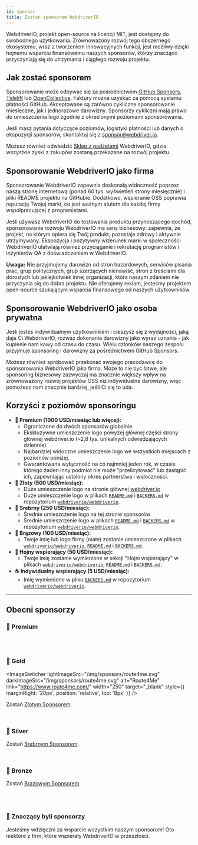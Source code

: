 ```yaml
---
id: sponsor
title: Zostań sponsorem WebdriverIO
---
```


WebdriverIO, projekt open-source na licencji MIT, jest dostępny do swobodnego użytkowania. Zrównoważony rozwój tego obszernego ekosystemu, wraz z tworzeniem innowacyjnych funkcji, jest możliwy dzięki hojnemu wsparciu finansowemu naszych sponsorów, którzy znacząco przyczyniają się do utrzymania i ciągłego rozwoju projektu.

## Jak zostać sponsorem​
Sponsorowanie może odbywać się za pośrednictwem [GitHub Sponsors](https://github.com/sponsors/webdriverio), [Tidelift](enterprise) lub [OpenCollective](https://opencollective.com/webdriverio). Faktury można uzyskać za pomocą systemu płatności GitHub. Akceptowane są zarówno cykliczne sponsorowanie miesięczne, jak i jednorazowe darowizny. Sponsorzy cykliczni mają prawo do umieszczenia logo zgodnie z określonymi poziomami sponsorowania.

Jeśli masz pytania dotyczące poziomów, logistyki płatności lub danych o ekspozycji sponsorów, skontaktuj się z [sponsor@webdriver.io](mailto:sponsor@webdriver.io).

Możesz również odwiedzić [Sklep z gadżetami](https://shop.webdriver.io/) WebdriverIO, gdzie wszystkie zyski z zakupów zostaną przekazane na rozwój projektu.

## Sponsorowanie WebdriverIO jako firma​
Sponsorowanie WebdriverIO zapewnia doskonałą widoczność poprzez naszą stronę internetową (ponad 60 tys. wyświetleń strony miesięcznie) i pliki README projektu na GitHubie. Dodatkowo, wspieranie OSS poprawia reputację Twojej marki, co jest ważnym atutem dla każdej firmy współpracującej z programistami.

Jeśli używasz WebdriverIO do testowania produktu przynoszącego dochód, sponsorowanie rozwoju WebdriverIO ma sens biznesowy: zapewnia, że projekt, na którym opiera się Twój produkt, pozostaje zdrowy i aktywnie utrzymywany. Ekspozycja i pozytywny wizerunek marki w społeczności WebdriverIO ułatwiają również przyciąganie i rekrutację programistów i inżynierów QA z doświadczeniem w WebdriverIO.

__Uwaga:__ Nie przyjmujemy darowizn od stron hazardowych, serwisów pisania prac, grup politycznych, grup szerzących nienawiść, stron z treściami dla dorosłych lub jakiejkolwiek innej organizacji, która naszym zdaniem nie przyczynia się do dobra projektu. Nie oferujemy reklam, jesteśmy projektem open-source szukającym wsparcia finansowego od naszych użytkowników.

## Sponsorowanie WebdriverIO jako osoba prywatna​
Jeśli jesteś indywidualnym użytkownikiem i cieszysz się z wydajności, jaką daje Ci WebdriverIO, rozważ dokonanie darowizny jako wyraz uznania - jak kupienie nam kawy od czasu do czasu. Wielu członków naszego zespołu przyjmuje sponsoring i darowizny za pośrednictwem GitHub Sponsors.

Możesz również spróbować przekonać swojego pracodawcę do sponsorowania WebdriverIO jako firma. Może to nie być łatwe, ale sponsoring biznesowy zazwyczaj ma znacznie większy wpływ na zrównoważony rozwój projektów OSS niż indywidualne darowizny, więc pomożesz nam znacznie bardziej, jeśli Ci się to uda.

## Korzyści z poziomów sponsoringu​

- __💎 Premium (1000 USD/miesiąc lub więcej):__
  - Ograniczone do dwóch sponsorów globalnie
  - Ekskluzywne umieszczenie logo powyżej głównej części strony głównej webdriver.io (~2,8 tys. unikalnych odwiedzających dziennie).
  - Najbardziej widoczne umieszczenie logo we wszystkich miejscach z poziomów poniżej.
  - Gwarantowana wyłączność na co najmniej jeden rok, w czasie którego żaden inny podmiot nie może "przelicytować" lub zastąpić ich, zapewniając ustalony okres partnerstwa i widoczności.
- __🥇 Złoty (500 USD/miesiąc):__
  - Duże umieszczenie logo na stronie głównej [webdriver.io](https://webdriver.io/)
  - Duże umieszczenie logo w plikach [`README.md`](https://github.com/webdriverio/webdriverio/blob/main/README.md) i [`BACKERS.md`](https://github.com/webdriverio/webdriverio/blob/main/BACKERS.md) w repozytorium [`webdriverio/webdriverio`](https://github.com/webdriverio/webdriverio).
- __🥈 Srebrny (250 USD/miesiąc):__
  - Średnie umieszczenie logo na tej stronie sponsorów
  - Średnie umieszczenie logo w plikach [`README.md`](https://github.com/webdriverio/webdriverio/blob/main/README.md) i [`BACKERS.md`](https://github.com/webdriverio/webdriverio/blob/main/BACKERS.md) w repozytorium [`webdriverio/webdriverio`](https://github.com/webdriverio/webdriverio).
- __🥉 Brązowy (100 USD/miesiąc):__
  - Twoje imię lub logo firmy (małe) zostanie umieszczone w plikach [`webdriverio/webdriverio`](https://github.com/webdriverio/webdriverio), [`README.md`](https://github.com/webdriverio/webdriverio/blob/main/README.md) i [`BACKERS.md`](https://github.com/webdriverio/webdriverio/blob/main/BACKERS.md).
- __🍺 Hojny wspierający (50 USD/miesiąc):__
  - Twoje imię zostanie wymienione w sekcji "Hojni wspierający" w plikach [`webdriverio/webdriverio`](https://github.com/webdriverio/webdriverio), [`README.md`](https://github.com/webdriverio/webdriverio/blob/main/README.md) i [`BACKERS.md`](https://github.com/webdriverio/webdriverio/blob/main/BACKERS.md).
- __☕️ Indywidualny wspierający (5 USD/miesiąc):__
  - Imię wymienione w pliku [`BACKERS.md`](https://github.com/webdriverio/webdriverio/blob/main/BACKERS.md) w repozytorium [`webdriverio/webdriverio`](https://github.com/webdriverio/webdriverio).

---

## Obecni sponsorzy

### 💎 Premium

<ImageSwitcher
    lightImageSrc="/img/sponsors/browserstack_black.svg"
    darkImageSrc="/img/sponsors/browserstack_white.svg"
    alt="BrowserStack"
    target="_blank"
    link="https://www.browserstack.com/automation-webdriverio"
/>

<br />
<br />

### 🥇 Gold

<ImageSwitcher
    lightImageSrc="/img/sponsors/route4me.svg"
    darkImageSrc="/img/sponsors/route4me.svg"
    alt="Route4Me"
    link="https://www.route4me.com/"
    width="250"
    target="_blank"
    style={{ marginRight: '20px', position: 'relative', top: '8px' }}
/>

<ImageSwitcher
    lightImageSrc="/img/sponsors/lambdatest_black.svg"
    darkImageSrc="/img/sponsors/lambdatest_white.svg"
    alt="Lambdatest"
    target="_blank"
    link="https://www.lambdatest.com/"
    width="250"
/>

Zostań [Złotym Sponsorem](https://opencollective.com/webdriverio/contribute/gold-sponsor-26921/checkout?interval=month&amount=500&contributeAs=me).

<br />

### 🥈 Silver

<ImageSwitcher
    lightImageSrc="/img/sponsors/testingbot.svg"
    darkImageSrc="/img/sponsors/testingbot.svg"
    alt="TestingBot"
    link="https://testingbot.com/"
    width="150"
    target="_blank"
/>

Zostań [Srebrnym Sponsorem](https://opencollective.com/webdriverio/contribute/silver-sponsor-69223/checkout?interval=month&amount=250&contributeAs=me).

<br />

### 🥉 Bronze

<ImageSwitcher
    lightImageSrc="/img/sponsors/eslint_black.svg"
    darkImageSrc="/img/sponsors/eslint_white.svg"
    alt="Eslint"
    target="_blank"
    link="https://eslint.org/"
    width="150"
/>

<ImageSwitcher
    lightImageSrc="/img/sponsors/gridlastic.png"
    darkImageSrc="/img/sponsors/gridlastic.png"
    alt="Gridlastic"
    target="_blank"
    link="https://www.gridlastic.com/webdriverio.html"
    width="150"
/>

Zostań [Brązowym Sponsorem](https://opencollective.com/webdriverio/contribute/bronze-sponsor-69224/checkout?interval=month&amount=100&contributeAs=me).

<br />
<br />

### 🙇 Znaczący byli sponsorzy

Jesteśmy wdzięczni za wsparcie wszystkim naszym sponsorom! Oto niektóre z firm, które wspierały WebdriverIO w przeszłości.

<ImageSwitcher
    lightImageSrc="/img/sponsors/saucelabs_black.svg"
    darkImageSrc="/img/sponsors/saucelabs_white.svg"
    alt="Sauce Labs"
    link="https://saucelabs.com/"
    width="150"
    target="_blank"
/>